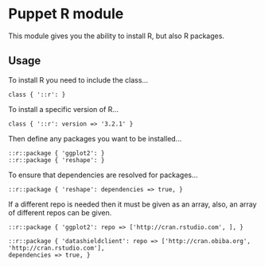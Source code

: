 # Puppet R module

This module gives you the ability to install R, but also R packages.

## Usage

To install R you need to include the class...

    class { '::r': }

To install a specific version of R...

    class { '::r': version => '3.2.1' }

Then define any packages you want to be installed...

    ::r::package { 'ggplot2': }
    ::r::package { 'reshape': }

To ensure that dependencies are resolved for packages...

    ::r::package { 'reshape': dependencies => true, }
    
If a different repo is needed then it must be given as an array, also,
an array of different repos can be given.

    ::r::package { 'ggplot2': repo => ['http://cran.rstudio.com', ], }

    ::r::package { 'datashieldclient': repo => ['http://cran.obiba.org', 'http://cran.rstudio.com'], 
    dependencies => true, }
